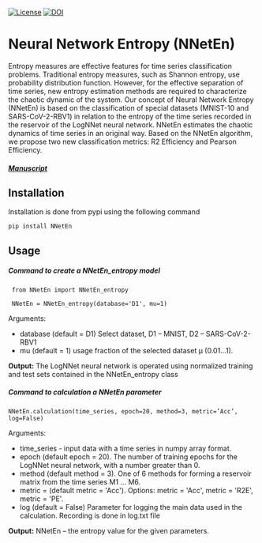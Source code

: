 [![License](https://img.shields.io/badge/License-BSD-blue.svg)](https://opensource.org/licenses/BSD-3-Clause)
[![DOI](https://img.shields.io/badge/DOI-arxiv-green)](https://arxiv.org/abs/2303.17995)

# Neural Network Entropy (NNetEn)

Entropy measures are effective features for time series classification problems. Traditional entropy measures, such as Shannon entropy, use probability distribution function. However, for the effective separation of time series, new entropy estimation methods are required to characterize the chaotic dynamic of the system. Our concept of Neural Network Entropy (NNetEn) is based on the classification of special datasets (MNIST-10 and SARS-CoV-2-RBV1) in relation to the entropy of the time series recorded in the reservoir of the LogNNet neural network. NNetEn estimates the chaotic dynamics of time series in an original way. Based on the NNetEn algorithm, we propose two new classification metrics: R2 Efficiency and Pearson Efficiency. 

##### [Manuscript](https://arxiv.org/abs/2303.17995 "arxiv.org")

## Installation

Installation is done from pypi using the following command

```shell
pip install NNetEn
```

## Usage

##### Command to create a NNetEn_entropy model
```shell
 from NNetEn import NNetEn_entropy

 NNetEn = NNetEn_entropy(database='D1', mu=1)
```
Arguments:
- database (default = D1) Select dataset, D1 – MNIST, D2 – SARS-CoV-2-RBV1
- mu (default = 1) usage fraction of the selected dataset μ (0.01…1).

**Output:** The LogNNet neural network is operated using normalized training and test
sets contained in the NNetEn_entropy class

##### Command to calculation a NNetEn parameter
```shell
NNetEn.calculation(time_series, epoch=20, method=3, metric=’Acc’, log=False)
```
Arguments:
- time_series - input data with a time series in numpy array format.
- epoch (default epoch = 20). The number of training epochs for the LogNNet neural
network, with a number greater than 0.
- method (default method = 3). One of 6 methods for forming a reservoir matrix from
the time series M1 ... M6.
- metric = (default metric = 'Acc'). Options: metric = 'Acc', metric = 'R2E', metric = 'PE'.
- log (default = False) Parameter for logging the main data used in the calculation.
Recording is done in log.txt file

**Output:** NNetEn – the entropy value for the given parameters.